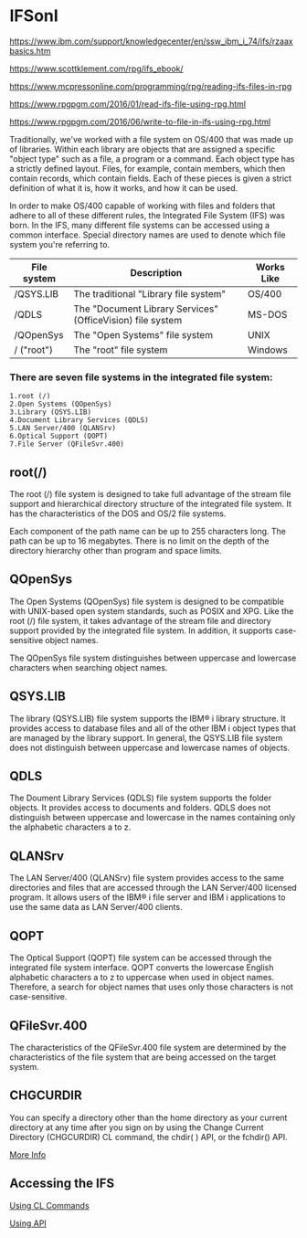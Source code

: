 # IFSonI
https://www.ibm.com/support/knowledgecenter/en/ssw_ibm_i_74/ifs/rzaaxbasics.htm

https://www.scottklement.com/rpg/ifs_ebook/

https://www.mcpressonline.com/programming/rpg/reading-ifs-files-in-rpg

https://www.rpgpgm.com/2016/01/read-ifs-file-using-rpg.html

https://www.rpgpgm.com/2016/06/write-to-file-in-ifs-using-rpg.html


Traditionally, we've worked with a file system on OS/400 that was made up of libraries. 
Within each library are objects that are assigned a specific "object type" such as a file, a program or a command.
Each object type has a strictly defined layout.
Files, for example, contain members, which then contain records, which contain fields.
Each of these pieces is given a strict definition of what it is, how it works, and how it can be used.

In order to make OS/400 capable of working with files and folders that adhere to all of these different rules, the Integrated File System (IFS) was born. In the IFS, many different file systems can be accessed using a common interface. Special directory names are used to denote which file system you're referring to. 

File system	|Description	|Works Like |
------------|---------------|-----------|
/QSYS.LIB	| The traditional "Library file system"	|OS/400 |
/QDLS	| The "Document Library Services" (OfficeVision) file system	| MS-DOS |
/QOpenSys	| The "Open Systems" file system	| UNIX |
/ ("root")	| The "root" file system	| Windows |


 ### There are seven file systems in the integrated file system:

    1.root (/)
    2.Open Systems (QOpenSys)
    3.Library (QSYS.LIB)
    4.Document Library Services (QDLS)
    5.LAN Server/400 (QLANSrv)
    6.Optical Support (QOPT)
    7.File Server (QFileSvr.400)

 ## root(/)

 The root (/) file system is designed to take full advantage of the stream file support and hierarchical directory structure of the integrated file system.
 It has the characteristics of the DOS and OS/2 file systems.

 Each component of the path name can be up to 255 characters long. The path can be up to 16 megabytes.
 There is no limit on the depth of the directory hierarchy other than program and space limits.

 ## QOpenSys

 The Open Systems (QOpenSys) file system is designed to be compatible with UNIX-based open system standards, 
 such as POSIX and XPG. Like the root (/) file system, it takes advantage of the stream file and directory support 
 provided by the integrated file system. In addition, it supports case-sensitive object names.

 The QOpenSys file system distinguishes between uppercase and lowercase characters when searching object names.

 ## QSYS.LIB

 The library (QSYS.LIB) file system supports the IBM® i library structure. It provides access to database files and all of the other IBM i object types that are managed by the library support.
 In general, the QSYS.LIB file system does not distinguish between uppercase and lowercase names of objects. 


 ## QDLS
 The Doument Library Services (QDLS) file system supports the folder objects. It provides access to documents and folders.
 QDLS does not distinguish between uppercase and lowercase in the names containing only the alphabetic characters a to z. 

 ## QLANSrv

 The LAN Server/400 (QLANSrv) file system provides access to the same directories and files that are accessed through the LAN Server/400 licensed program. It allows users of the IBM® i file server and IBM i applications to use the same data as LAN Server/400 clients.

 ## QOPT

 The Optical Support (QOPT) file system can be accessed through the integrated file system interface. 
 QOPT converts the lowercase English alphabetic characters a to z to uppercase when used in object names. Therefore, a search for object names that uses only those characters is not case-sensitive.

 ## QFileSvr.400

 The characteristics of the QFileSvr.400 file system are determined by the characteristics of the file system that are being accessed on the target system.
 
 ## CHGCURDIR
 
 You can specify a directory other than the home directory as your current directory at any time after you sign on by using the Change Current Directory (CHGCURDIR) CL command,  the chdir( ) API, or the fchdir() API.
 
 [More Info](https://www.ibm.com/support/knowledgecenter/en/ssw_ibm_i_73/ifs/rzaaxhomedir.htm)
 
 ## Accessing the IFS 
 
 [Using CL Commands](https://www.ibm.com/support/knowledgecenter/en/ssw_ibm_i_73/ifs/rzaaxaccessifs.htm)
 
 [Using API](https://www.ibm.com/support/knowledgecenter/en/ssw_ibm_i_73/ifs/rzaaxprogapi.htm)
 
 
 
 
 
 
